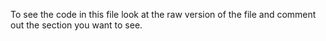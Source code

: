 To see the code in this file look at the raw version of the file and comment out the section you want to see.

<!-- ## Headings
# H1
## H2
### H3
###### H6 -->
<!-- ## Text
Text is just typed into the document.
Two spaces at the end of a line create a new one.
Like this -->
<!-- ## Lists
#### Ordered
1. Item #1
1. Item #2
1. Item #3 -->
<!-- #### Unordered
- Item #1
- Item #2
- Item #3
  - Item #4
  - Item #5 -->
<!-- ## Links
[Text](https://google.com)
[Link with title](https://www.google.com "Google's Homepage") -->
<!-- ## Images
Inline-style:
![alt text](https://github.com/adam-p/markdown-here/raw/master/src/common/images/icon48.png "Logo Title Text 1")
Reference-style:
![alt text][logo]
[logo]: https://github.com/adam-p/markdown-here/raw/master/src/common/images/icon48.png "Logo Title Text 2" -->
<!-- ## Syntax highlighting
```javascript
let text = "javascript"
alert(text)
``` -->
<!-- ## Checkboxes
- [ ] Item #1
- [ ] Item #2
- [x] Item #3 -->
<!-- # Project Title
One Paragraph of project description goes here
## Getting Started
These instructions will get you a copy of the project up and running on your local machine for development and testing purposes. See deployment for notes on how to deploy the project on a live system.
### Prerequisites
What things you need to install the software and how to install them
```
Give examples
```
### Installing
A step by step series of examples that tell you how to get a development env running
Say what the step will be
```
Give the example
```
And repeat
```
until finished
```
End with an example of getting some data out of the system or using it for a little demo
## Running the tests
Explain how to run the automated tests for this system
### Break down into end to end tests
Explain what these tests test and why
```
Give an example
```
### And coding style tests
Explain what these tests test and why
```
Give an example
```
## Deployment
Add additional notes about how to deploy this on a live system
## Built With
* [Dropwizard](http://www.dropwizard.io/1.0.2/docs/) - The web framework used
* [Maven](https://maven.apache.org/) - Dependency Management
* [ROME](https://rometools.github.io/rome/) - Used to generate RSS Feeds
## Contributing
Please read [CONTRIBUTING.md](https://gist.github.com/PurpleBooth/b24679402957c63ec426) for details on our code of conduct, and the process for submitting pull requests to us.
## Versioning
We use [SemVer](http://semver.org/) for versioning. For the versions available, see the [tags on this repository](https://github.com/your/project/tags).
## Authors
* **Billie Thompson** - *Initial work* - [PurpleBooth](https://github.com/PurpleBooth)
See also the list of [contributors](https://github.com/your/project/contributors) who participated in this project.
## License
This project is licensed under the MIT License - see the [LICENSE.md](LICENSE.md) file for details
## Acknowledgments
* Hat tip to anyone whose code was used
* Inspiration
* etc -->